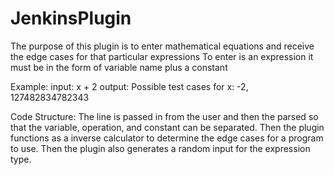 # JenkinsPlugin
The purpose of this plugin is to enter mathematical equations and receive the edge cases for that particular expressions
To enter is an expression it must be in the form of variable name plus a constant

Example:
input: x + 2
output: Possible test cases for x: -2, 127482834782343


Code Structure:
The line is passed in from the user and then the parsed so that the variable, operation, and constant can be separated. Then the plugin functions as a inverse calculator to determine the edge cases for a program to use. Then the plugin also generates a random input for the expression type. 
